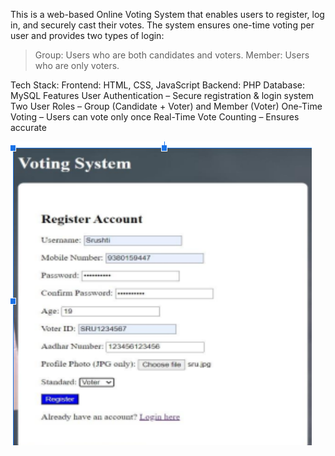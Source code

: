 This is a web-based Online Voting System that enables users to register, log in, and securely cast their votes. The system ensures one-time voting per user and provides two types of login:
 > Group: Users who are both candidates and voters.
  >Member: Users who are only voters.

Tech Stack:
	Frontend: HTML, CSS, JavaScript
	Backend: PHP
	Database: MySQL
 Features
	User Authentication – Secure registration & login system
	Two User Roles – Group (Candidate + Voter) and Member (Voter)
	One-Time Voting – Users can vote only once
	Real-Time Vote Counting – Ensures accurate 

 ![image alt](https://github.com/sharada-patil1508/Online-Voting-System/blob/b62b3fb71a8a91a26971d719bb89c3554e3b85fd/Screenshot%202025-02-25%20193428.png)



 
 



 


 
